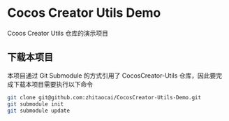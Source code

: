 # Cocos Creator Utils Demo

Ccoos Creator Utils 仓库的演示项目


## 下载本项目

本项目通过 Git Submodule 的方式引用了 CocosCreator-Utils 仓库，因此要完成下载本项目需要执行以下命令

```bash
git clone git@github.com:zhitaocai/CocosCreator-Utils-Demo.git
git submodule init
git submodule update
```

